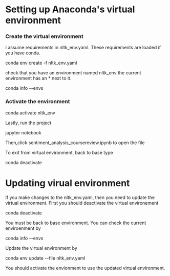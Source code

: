 # Setting up Anaconda's virtual environment

### Create the virtual environment
I assume requirements in nltk_env.yaml.
These requirements are loaded if you have conda.

conda env create -f nltk_env.yaml

check that you have an environment named nltk_env
the current environment has an * next to it. 

conda info --envs

### Activate the environment

conda activate nltk_env

Lastly, run the project

jupyter notebook

Then,click sentiment_analysis_coursereview.ipynb to open the file


To exit from virtual environment, back to base type

conda deactivate


# Updating virual environment

If you make changes to the nltk_env.yaml, then you need to update the virtual environment.
First you should deactivate the virtual environement

conda deactivate

You must be back to base environment. You can check the current enviroenment by

conda info --envs

Update the virtual environment by

conda env update --file nltk_env.yaml

You should activate the envionment to use the updated virtual environment.

